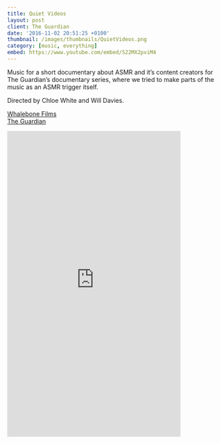 ```yaml
---
title: Quiet Videos
layout: post
client: The Guardian
date: '2016-11-02 20:51:25 +0100'
thumbnail: /images/thumbnails/QuietVideos.png
category: [music, everything]
embed: https://www.youtube.com/embed/S22MX2pviM4
---
```


Music for a short documentary about ASMR and it’s content creators for The Guardian’s documentary series, where we tried to make parts of the music as an ASMR trigger itself.

Directed by Chloe White and Will Davies.

[Whalebone Films](www.whalebonefilms.com/)  
[The Guardian](http://www.theguardian.com/news/series/the-guardian-documentary)

<div id="bc"><iframe style="border: 0; width: 400px; height: 704px;" src="https://bandcamp.com/EmbeddedPlayer/album=2974753568/size=large/bgcol=ffffff/linkcol=0687f5/transparent=true/" seamless><a href="http://skillbard.bandcamp.com/album/quiet-videos-ost-asmr">Quiet Videos OST (ASMR) by Skillbard</a></iframe></div>
